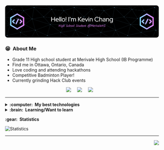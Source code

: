 <img src="github-header-image.png"></img>

### :grin: &nbsp;About Me

- Grade 11 High school student at Merivale High School (IB Programme)
- Find me in Ottawa, Ontario, Canada
- Love coding and attending hackathons
- Competitive Badminton Player!
- Currently grinding Hack Club events


<p align="center">
  <a href="mailto:changkevin51@gmail.com?subject=Yo%20Watsup%20Kevin"><img src="https://img.shields.io/badge/gmail-%23D14836.svg?&style=for-the-badge&logo=gmail&logoColor=white" /></a>&nbsp;&nbsp;&nbsp;&nbsp;
  <a href="https://www.instagram.com/d0ntmindme1/"><img src="https://img.shields.io/badge/instagram-%23dc2743.svg?&style=for-the-badge&logo=instagram&logoColor=white" /></a>&nbsp;&nbsp;&nbsp;&nbsp;
  <a href="https://www.linkedin.com/in/kevin-chang-a953b5285/"><img src="https://img.shields.io/badge/linkedin-%230077B5.svg?&style=for-the-badge&logo=linkedin&logoColor=white" /></a>&nbsp;&nbsp;&nbsp;&nbsp;
</p>
<hr/>


<details>
  <summary><b>:computer: &nbsp;My best technologies</b></summary>
  <br/>
  
![Python](https://img.shields.io/badge/PYTHON-3776AB.svg?&style=flat&logo=python&logoColor=white)&nbsp;
![Jupyter Notebook](https://img.shields.io/badge/Jupyter-notebook-brightgreen)&nbsp;\
![HTML](https://img.shields.io/badge/HTML-E34F26.svg?&style=flat&logo=html5&logoColor=white)&nbsp;
![CSS](https://img.shields.io/badge/CSS-%231572B6.svg?&style=flat&logo=css3&logoColor=white)&nbsp;
![JavaScript](https://img.shields.io/badge/JAVASCRIPT-323330.svg?&style=flat&logo=javascript&logoColor=%23F7DF1E)&nbsp;\
![Git](https://img.shields.io/badge/GIT-%23F05033.svg?&style=flat&logo=git&logoColor=white)&nbsp;
![GitHub](https://img.shields.io/badge/GITHUB-%23121011.svg?&style=flat&logo=github&logoColor=white)&nbsp;\
![Postgres](https://img.shields.io/badge/POSTGRES-%23316192.svg?&style=flat&logo=postgresql&logoColor=white)
![SQLite](https://img.shields.io/badge/SQLITE-003B57.svg?&style=flat&logo=sqlite&logoColor=white)\
![VSCode](https://img.shields.io/badge/VSCODE-007ACC.svg?&style=flat&logo=visual-studio-code)&nbsp;



</details>


<details>
  <summary><b>:brain: &nbsp;Learning/Want to learn</b></summary>
  <br/>

![Cpp](https://img.shields.io/badge/C++-00599C.svg?&style=flat&logo=c%2B%2B&logoColor=white)&nbsp;\
![TypeScript](https://img.shields.io/badge/TYPESCRIPT-%23007ACC.svg?&style=flat&logo=typescript&logoColor=white)&nbsp;\
![Firebase](https://img.shields.io/badge/FIREBASE-FFCA28.svg?&style=flat&logo=firebase&logoColor=black)&nbsp;\
![NodeJS](https://img.shields.io/badge/NODEJS-339933.svg?&style=flat&logo=node.js&logoColor=white)&nbsp;\
![MongoDB](https://img.shields.io/badge/MONGODB-47A248.svg?&style=flat&logo=mongodb&logoColor=white)&nbsp;\
![Arduino](https://img.shields.io/badge/ARDUINO-00979D.svg?&style=flat&logo=arduino&logoColor=white)&nbsp;

</details>

<p><b>:gear: &nbsp;Statistics</b></p>

![Statistics](https://github-readme-stats.hackclub.dev/api/wakatime?username=280&api_domain=hackatime.hackclub.com&theme=darcula&custom_title=Hackatime+Stats&layout=compact&cache_seconds=0&langs_count=8)


<hr/>


<p align="right">
<img src="https://komarev.com/ghpvc/?username=changkevin51&style=plastic&label=Views"><img>
</p>

